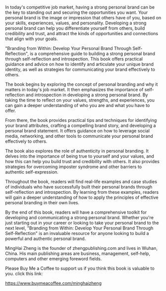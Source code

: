 
In today's competitive job market, having a strong personal brand can be the key to standing out and securing the opportunities you want. Your personal brand is the image or impression that others have of you, based on your skills, experiences, values, and personality. Developing a strong personal brand can help you differentiate yourself from others, build credibility and trust, and attract the kinds of opportunities and connections that align with your goals.

"Branding from Within: Develop Your Personal Brand Through Self-Reflection", is a comprehensive guide to building a strong personal brand through self-reflection and introspection. This book offers practical guidance and advice on how to identify and articulate your unique brand identity, as well as strategies for communicating your brand effectively to others.

The book begins by exploring the concept of personal branding and why it matters in today's job market. It then emphasizes the importance of self-reflection and introspection in developing a strong personal brand. By taking the time to reflect on your values, strengths, and experiences, you can gain a deeper understanding of who you are and what you have to offer.

From there, the book provides practical tips and techniques for identifying your brand attributes, crafting a compelling brand story, and developing a personal brand statement. It offers guidance on how to leverage social media, networking, and other tools to communicate your personal brand effectively to others.

The book also explores the role of authenticity in personal branding. It delves into the importance of being true to yourself and your values, and how this can help you build trust and credibility with others. It also provides strategies for overcoming imposter syndrome and other barriers to authentic self-expression.

Throughout the book, readers will find real-life examples and case studies of individuals who have successfully built their personal brands through self-reflection and introspection. By learning from these examples, readers will gain a deeper understanding of how to apply the principles of effective personal branding in their own lives.

By the end of this book, readers will have a comprehensive toolkit for developing and communicating a strong personal brand. Whether you're just starting out in your career or looking to take your personal brand to the next level, "Branding from Within: Develop Your Personal Brand Through Self-Reflection" is an invaluable resource for anyone looking to build a powerful and authentic personal brand.

MingHai Zheng is the founder of zhengpublishing.com and lives in Wuhan, China. His main publishing areas are business, management, self-help, computers and other emerging foreword fields.

Please Buy Me a Coffee to support us if you think this book is valuable to you. click this link:

https://www.buymeacoffee.com/minghaizheng
